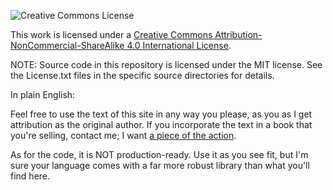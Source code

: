 ![Creative Commons License](https://i.creativecommons.org/l/by-nc-sa/4.0/88x31.png)

This work is licensed under a [Creative Commons Attribution-NonCommercial-ShareAlike 4.0 International License](http://creativecommons.org/licenses/by-nc-sa/4.0/).

NOTE: Source code in this repository is licensed under the MIT license.
See the License.txt files in the specific source directories for details.

In plain English:

Feel free to use the text of this site in any way you please,
as you as I get attribution as the original author.
If you incorporate the text in a book that you're selling,
contact me; I want [a piece of the action](https://www.youtube.com/watch?v=FbBuNGVDNCM).

As for the code, it is NOT production-ready.
Use it as you see fit,
but I'm sure your language comes with a far more robust library
than what you'll find here.
